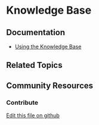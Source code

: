 # Knowledge Base

## Documentation

* [Using the Knowledge Base](https://portal.liferay.dev/docs/7-2/user/-/knowledge_base/u/using-the-knowledge-base)

## Related Topics


## Community Resources


### Contribute

[Edit this file on github](https://github.com/olafk/controlpanel-documentation-docs/blob/master/md/72en/com_liferay_knowledge_base_web_portlet_AdminPortlet.md)
